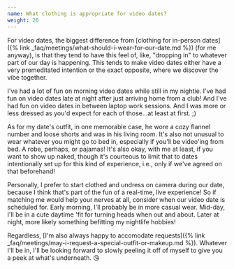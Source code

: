 ```yaml
---
name: What clothing is appropriate for video dates?
weight: 20
---
```


For video dates, the biggest difference from [clothing for in-person dates]({% link _faq/meetings/what-should-i-wear-for-our-date.md %}) (for me anyway), is that they tend to have this feel of, like, "dropping in" to whatever part of our day is happening. This tends to make video dates either have a very premeditated intention or the exact opposite, where we discover the vibe together.

I've had a lot of fun on morning video dates while still in my nightie. I've had fun on video dates late at night after just arriving home from a club! And I've had fun on video dates in between laptop work sessions. And I was more or less dressed as you'd expect for each of those&hellip;at least at first. ;)

As for my date's outfit, in one memorable case, he wore a cozy flannel number and loose shorts and was in his living room. It's also not unusual to wear whatever you might go to bed in, especially if you'll be video'ing from bed. A robe, perhaps, or pajamas! It's also okay, with me at least, if you want to show up naked, though it's courteous to limit that to dates intentionally set up for this kind of experience, i.e., only if we've agreed on that beforehand!

Personally, I prefer to start clothed and undress on camera during our date, because I think that's part of the fun of a real-time, live experience! So if matching me would help your nerves at all, consider when our video date is scheduled for. Early morning, I'll probably be in more casual wear. Mid-day, I'll be in a cute daytime 'fit for turning heads when out and about. Later at night, more likely something befitting my nightlife hobbies!

Regardless, [I'm also always happy to accomodate requests]({% link _faq/meetings/may-i-request-a-special-outfit-or-makeup.md %}). Whatever I'll be in, I'll be looking forward to slowly peeling it off of myself to give you a peek at what's underneath. 😘
